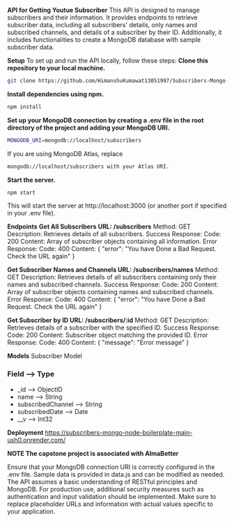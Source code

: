 **API for Getting Youtue Subscriber**
This API is designed to manage subscribers and their information. It provides endpoints to retrieve subscriber data, including all subscribers' details, only names and subscribed channels, and details of a subscriber by their ID. Additionally, it includes functionalities to create a MongoDB database with sample subscriber data.

**Setup**
To set up and run the API locally, follow these steps:
**Clone this repository to your local machine.**
```bash
git clone https://github.com/HimanshuKumawat13051997/Subscribers-Mongo-Node-BoilerPlate-main
```
**Install dependencies using npm.**
```bash
npm install
```
**Set up your MongoDB connection by creating a .env file in the root directory of the project and adding your MongoDB URI.**
```bash
MONGODB_URI=mongodb://localhost/subscribers
```
If you are using MongoDB Atlas, replace 
```bash
mongodb://localhost/subscribers with your Atlas URI.
```


**Start the server.**
```bash
npm start
```
This will start the server at http://localhost:3000 (or another port if specified in your .env file).

**Endpoints**
**Get All Subscribers**
**URL: /subscribers**
Method: GET
Description: Retrieves details of all subscribers.
Success Response:
Code: 200
Content: Array of subscriber objects containing all information.
Error Response:
Code: 400
Content: { "error": "You have Done a Bad Request. Check the URL again" }

**Get Subscriber Names and Channels
URL: /subscribers/names**
Method: GET
Description: Retrieves details of all subscribers containing only their names and subscribed channels.
Success Response:
Code: 200
Content: Array of subscriber objects containing names and subscribed channels.
Error Response:
Code: 400
Content: { "error": "You have Done a Bad Request. Check the URL again" }

**Get Subscriber by ID
URL: /subscribers/:id**
Method: GET
Description: Retrieves details of a subscriber with the specified ID.
Success Response:
Code: 200
Content: Subscriber object matching the provided ID.
Error Response:
Code: 400
Content: { "message": "Error message" }

**Models**
Subscriber Model
### Field               -->       Type
- _id                 -->       ObjectID
- name                -->       String
- subscribedChannel   -->       String
- subscribedDate      -->       Date
- __v                 -->       Int32

**Deployment**
https://subscribers-mongo-node-boilerplate-main-ush0.onrender.com/

****NOTE**
The capstone project is associated with AlmaBetter**

Ensure that your MongoDB connection URI is correctly configured in the .env file.
Sample data is provided in data.js and can be modified as needed.
The API assumes a basic understanding of RESTful principles and MongoDB.
For production use, additional security measures such as authentication and input validation should be implemented.
Make sure to replace placeholder URLs and information with actual values specific to your application.
